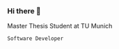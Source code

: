 ### Hi there 👋

<!--
**simayysanli/simayysanli** is a ✨ _special_ ✨ repository because its `README.md` (this file) appears on your GitHub profile.

Here are some ideas to get you started:
--> Master Thesis Student at TU Munich
    Software Developer



